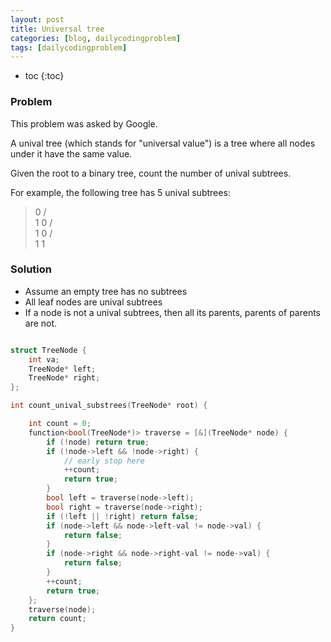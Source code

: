 ```yaml
---
layout: post
title: Universal tree
categories: [blog, dailycodingproblem]
tags: [dailycodingproblem]
---
```


+ toc
{:toc}

### Problem

This problem was asked by Google.

A unival tree (which stands for "universal value") is a tree where all nodes under it have the same value.

Given the root to a binary tree, count the number of unival subtrees.

For example, the following tree has 5 unival subtrees:

>    0
>   / \
>  1   0
>     / \
>    1   0
>   / \
>  1   1

### Solution

+ Assume an empty tree has no subtrees
+ All leaf nodes are unival subtrees
+ If a node is not a unival subtrees, then all its parents, parents of parents are not.

```cpp

struct TreeNode {
    int va;
    TreeNode* left;
    TreeNode* right;
};

int count_unival_substrees(TreeNode* root) {

    int count = 0;
    function<bool(TreeNode*)> traverse = [&](TreeNode* node) {
        if (!node) return true;
        if (!node->left && !node->right) {
            // early stop here
            ++count;
            return true;
        }
        bool left = traverse(node->left);
        bool right = traverse(node->right);
        if (!left || !right) return false;
        if (node->left && node->left-val != node->val) {
            return false;
        }
        if (node->right && node->right-val != node->val) {
            return false;
        }
        ++count;
        return true;
    };
    traverse(node);
    return count;
}
```
